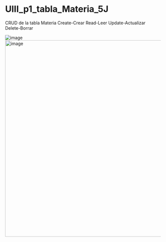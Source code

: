 # UIII_p1_tabla_Materia_5J
CRUD de la tabla Materia Create-Crear Read-Leer Update-Actualizar Delete-Borrar

![image](https://github.com/user-attachments/assets/1fffc713-2479-4892-84ab-4ad97839dd14)
<img width="635" alt="image" src="https://github.com/user-attachments/assets/151efd80-7c49-4eb1-bb62-1e12e818541f">



